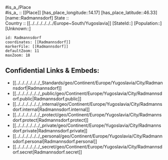 ﻿---
location: [46.33,14.17] 
mapzoom: [7,12] 
mapmarker: city 
type: City
tags:
- geo/City


SpocWebEntityId: 33607
isDeleted: false
confidential: public

---
#is_a_/Place  
#is_a_ :: [[Place]] 
[has_place_longitude::14.17] 
[has_place_latitude::46.33] 
[name::Radmannsdorf] 
State ::  
Country :: [[../../../../../../Europe~South/Yugoslavia]] 
[StateId::] 
[Population::] 
[Unknown::] 


```leaflet
id: Radmannsdorf
coordinates: [[Radmannsdorf]] 
markerFile: [[Radmannsdorf]] 
defaultZoom: 11 
maxZoom: 18
```


## Confidential Links & Embeds: 
- [[../../../../../../_Standards/geo/Continent/Europe/Yugoslavia/City/Radmannsdorf|Radmannsdorf]] 
- [[../../../../../../_public/geo/Continent/Europe/Yugoslavia/City/Radmannsdorf.public|Radmannsdorf.public]] 
- [[../../../../../../_internal/geo/Continent/Europe/Yugoslavia/City/Radmannsdorf.internal|Radmannsdorf.internal]] 
- [[../../../../../../_protect/geo/Continent/Europe/Yugoslavia/City/Radmannsdorf.protect|Radmannsdorf.protect]] 
- [[../../../../../../_private/geo/Continent/Europe/Yugoslavia/City/Radmannsdorf.private|Radmannsdorf.private]] 
- [[../../../../../../_personal/geo/Continent/Europe/Yugoslavia/City/Radmannsdorf.personal|Radmannsdorf.personal]] 
- [[../../../../../../_secret/geo/Continent/Europe/Yugoslavia/City/Radmannsdorf.secret|Radmannsdorf.secret]] 

